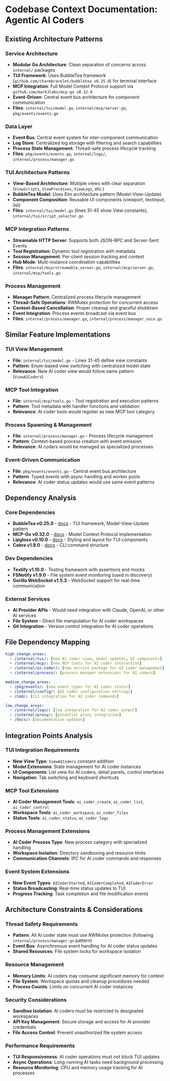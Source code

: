 # Codebase Context Documentation: Agentic AI Coders

## Existing Architecture Patterns

### Service Architecture
- **Modular Go Architecture**: Clean separation of concerns across `internal/` packages
- **TUI Framework**: Uses BubbleTea framework (`github.com/charmbracelet/bubbletea v0.25.0`) for terminal interface
- **MCP Integration**: Full Model Context Protocol support via `github.com/mark3labs/mcp-go v0.32.0`
- **Event-Driven**: Central event bus architecture for component communication
- **Files**: `internal/tui/model.go`, `internal/mcp/server.go`, `pkg/events/events.go`

### Data Layer
- **Event Bus**: Central event system for inter-component communication
- **Log Store**: Centralized log storage with filtering and search capabilities
- **Process State Management**: Thread-safe process lifecycle tracking
- **Files**: `pkg/events/events.go`, `internal/logs/`, `internal/process/manager.go`

### TUI Architecture Patterns
- **View-Based Architecture**: Multiple views with clear separation (`ViewScripts`, `ViewProcesses`, `ViewLogs`, etc.)
- **BubbleTea Model**: Uses Elm architecture pattern (Model-View-Update)
- **Component Composition**: Reusable UI components (viewport, textinput, list)
- **Files**: `internal/tui/model.go` (lines 31-45 show View constants), `internal/tui/script_selector.go`

### MCP Integration Patterns
- **Streamable HTTP Server**: Supports both JSON-RPC and Server-Sent Events
- **Tool Registration**: Dynamic tool registration with metadata
- **Session Management**: Per-client session tracking and context
- **Hub Mode**: Multi-instance coordination capabilities
- **Files**: `internal/mcp/streamable_server.go`, `internal/mcp/server.go`, `internal/mcp/tools.go`

### Process Management
- **Manager Pattern**: Centralized process lifecycle management
- **Thread-Safe Operations**: RWMutex protection for concurrent access
- **Context-Based Cancellation**: Proper cleanup and graceful shutdown
- **Event Integration**: Process events broadcast via event bus
- **Files**: `internal/process/manager.go`, `internal/process/manager_unix.go`

## Similar Feature Implementations

### TUI View Management
- **File**: `internal/tui/model.go` - Lines 31-45 define view constants
- **Pattern**: Enum-based view switching with centralized model state
- **Relevance**: New AI coder view would follow same pattern (`ViewAICoders`)

### MCP Tool Integration
- **File**: `internal/mcp/tools.go` - Tool registration and execution patterns
- **Pattern**: Tool metadata with handler functions and validation
- **Relevance**: AI coder tools would register as new MCP tool category

### Process Spawning & Management
- **File**: `internal/process/manager.go` - Process lifecycle management
- **Pattern**: Context-based process creation with event emission
- **Relevance**: AI coders would be managed as specialized processes

### Event-Driven Communication
- **File**: `pkg/events/events.go` - Central event bus architecture
- **Pattern**: Typed events with async handling and worker pools  
- **Relevance**: AI coder status updates would use same event patterns

## Dependency Analysis

### Core Dependencies
- **BubbleTea v0.25.0** - [docs](https://github.com/charmbracelet/bubbletea) - TUI framework, Model-View-Update pattern
- **MCP-Go v0.32.0** - [docs](https://github.com/mark3labs/mcp-go) - Model Context Protocol implementation
- **Lipgloss v0.10.0** - [docs](https://github.com/charmbracelet/lipgloss) - Styling and layout for TUI components
- **Cobra v1.8.0** - [docs](https://github.com/spf13/cobra) - CLI command structure

### Dev Dependencies  
- **Testify v1.10.0** - Testing framework with assertions and mocks
- **FSNotify v1.9.0** - File system event monitoring (used in discovery)
- **Gorilla WebSocket v1.5.3** - WebSocket support for real-time communication

### External Services
- **AI Provider APIs** - Would need integration with Claude, OpenAI, or other AI services
- **File System** - Direct file manipulation for AI coder workspaces
- **Git Integration** - Version control integration for AI coder operations

## File Dependency Mapping

```yaml
high_change_areas:
  - /internal/tui/: [new AI coder view, model updates, UI components]
  - /internal/mcp/: [new MCP tools for AI coder interaction]
  - /internal/ai-coder/: [new service package for AI coder management]
  - /internal/process/: [process manager extensions for AI coders]

medium_change_areas:
  - /pkg/events/: [new event types for AI coder status]
  - /internal/config/: [AI coder configuration settings]
  - /cmd/: [CLI integration for AI coder commands]

low_change_areas:
  - /internal/logs/: [log integration for AI coder output]
  - /internal/proxy/: [potential proxy integration]
  - /docs/: [documentation updates]
```

## Integration Points Analysis

### TUI Integration Requirements
- **New View Type**: `ViewAICoders` constant addition
- **Model Extensions**: State management for AI coder instances
- **UI Components**: List view for AI coders, detail panels, control interfaces
- **Navigation**: Tab switching and keyboard shortcuts

### MCP Tool Extensions
- **AI Coder Management Tools**: `ai_coder_create`, `ai_coder_list`, `ai_coder_control`
- **Workspace Tools**: `ai_coder_workspace`, `ai_coder_files`
- **Status Tools**: `ai_coder_status`, `ai_coder_logs`

### Process Management Extensions
- **AI Coder Process Type**: New process category with specialized handling
- **Workspace Isolation**: Directory sandboxing and resource limits
- **Communication Channels**: IPC for AI coder commands and responses

### Event System Extensions
- **New Event Types**: `AICoderStarted`, `AICoderCompleted`, `AICoderError`
- **Status Broadcasting**: Real-time status updates to TUI
- **Progress Tracking**: Task completion and file modification events

## Architecture Constraints & Considerations

### Thread Safety Requirements
- **Pattern**: All AI coder state must use RWMutex protection (following `internal/process/manager.go` pattern)
- **Event Bus**: Asynchronous event handling for AI coder status updates
- **Shared Resources**: File system locks for workspace isolation

### Resource Management
- **Memory Limits**: AI coders may consume significant memory for context
- **File System**: Workspace quotas and cleanup procedures needed
- **Process Counts**: Limits on concurrent AI coder instances

### Security Considerations
- **Sandbox Isolation**: AI coders must be restricted to designated workspaces
- **API Key Management**: Secure storage and access for AI provider credentials
- **File Access Control**: Prevent unauthorized file system access

### Performance Requirements
- **TUI Responsiveness**: AI coder operations must not block TUI updates
- **Async Operations**: Long-running AI tasks need background processing
- **Resource Monitoring**: CPU and memory usage tracking for AI processes
